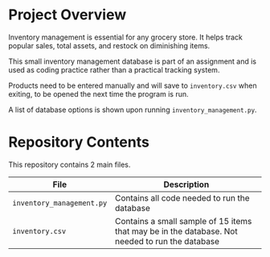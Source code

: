 # Project Overview

Inventory management is essential for any grocery store. It helps track popular sales, total assets, and restock on diminishing items.

This small inventory management database is part of an assignment and is used as coding practice rather than a practical tracking system.

Products need to be entered manually and will save to `inventory.csv` when exiting, to be opened the next time the program is run.

A list of database options is shown upon running `inventory_management.py`.

# Repository Contents

This repository contains 2 main files.

| File                      | Description                                                                                     |
| ------------------------- | ----------------------------------------------------------------------------------------------- |
| `inventory_management.py` | Contains all code needed to run the database                                                    |
| `inventory.csv`           | Contains a small sample of 15 items that may be in the database. Not needed to run the database |